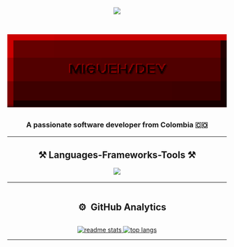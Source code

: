 <h1 align="center">
    <img src="https://readme-typing-svg.herokuapp.com/?font=Righteous&size=35&&color=F70000&center=true&vCenter=true&width=500&height=70&duration=4000&lines=Hi+There!+👋;" />
</h1>
<h1 align="center">
<img src=banner2.png />
</h1>

<h3 align="center">A passionate software developer from Colombia 🇨🇴</h3>



---


<h2 align="center">⚒️ Languages-Frameworks-Tools ⚒️</h2>
<div align="center">
    <img src="https://skillicons.dev/icons?i=,bootstrap,html,css,vscode,github,git,python,javascript,mysql" />


---



<div id="user-content-toc">
  <ul align="center">
    <summary><h2 style="display: inline-block">⚙️ &nbsp;GitHub Analytics</h2></summary>  
  </ul>
</div>


<p align="center">
<a href="https://github.com/Migueh02">
  <img width=390 src="https://github-readme-stats-salesp07.vercel.app/api?username=Migueh02&count_private=true&show_icons=true&theme=shadow_red&rank_icon=github&border_radius=10" alt="readme stats"/>
  <img width=390 src="https://github-readme-stats-salesp07.vercel.app/api/top-langs/?username=Migueh02&hide=HTML&langs_count=8&layout=compact&theme=shadow_red&border_radius=10&size_weight=0.5&count_weight=0.5&exclude_repo=github-readme-stats" alt="top langs"/>
</a>


---
